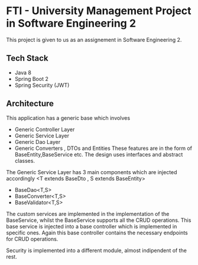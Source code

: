 # FTI - University Management Project in Software Engineering 2

This project is given to us as an assignement in Software Engineering 2.

## Tech Stack
- Java 8
- Spring Boot 2
- Spring Security (JWT)

## Architecture

This application has a generic base which involves 
- Generic Controller Layer
- Generic Service Layer
- Generic Dao Layer
- Generic Converters , DTOs and Entities 
These features are in the form of BaseEntity,BaseService etc. The design uses
  interfaces and abstract classes.
  
The Generic Service Layer has 3 main components which are injected accordingly
<T extends BaseDto , S extends BaseEntity>
- BaseDao<T,S>
- BaseConverter<T,S>
- BaseValidator<T,S>

The custom services are implemented in the implementation of the BaseService, whilst 
the BaseService supports all the CRUD operations. This base service is injected into a 
base controller which is implemented in specific ones. Again this base controller contains
the necessary endpoints for CRUD operations.

Security is implemented into a different module, almost indipendent of the rest.
